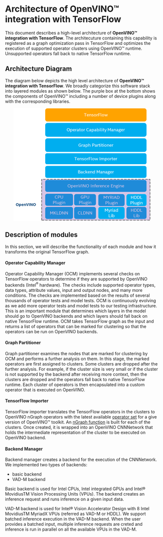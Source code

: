 # Architecture of **OpenVINO™ integration with TensorFlow**

This document describes a high-level architecture of **OpenVINO™ integration with TensorFlow**. The architecuture containing this capability is registered as a graph optimization pass in TensorFlow and optimizes the execution of supported operator clusters using OpenVINO™ runtime. Unsupported operators fall back to native TensorFlow runtime.

## Architecture Diagram

The diagram below depicts the high level architecture of **OpenVINO™ integration with TensorFlow**. We broadly categorize this software stack into layered modules as shown below. The purple box at the bottom shows the components of OpenVINO™ including a number of device plugins along with the corresponding libraries.

<p align="center">
  <img src="../images/openvino_tensorflow_architecture.png" width="450">
</p>

## Description of modules

In this section, we will describe the functionality of each module and how it transforms the original TensorFlow graph.

#### Operator Capability Manager

Operator Capability Manager (OCM) implements several checks on TensorFlow operators to determine if they are supported by OpenVINO backends (Intel<sup>®</sup> hardware). The checks include supported operator types, data types, attribute values, input and output nodes, and many more conditions. The checks are implemented based on the results of several thousands of operator tests and model tests. OCM is continuously evolving as we add more operator tests and model tests to our testing infrastructure. This is an important module that determines which layers in the model should go to OpenVINO backends and which layers should fall back on native TensorFlow runtime. OCM takes TensorFlow graph as the input and returns a list of operators that can be marked for clustering so that the operators can be run on OpenVINO backends.

#### Graph Partitioner

Graph partitioner examines the nodes that are marked for clustering by OCM and performs a further analysis on them. In this stage, the marked operators are first assigned to clusters. Some clusters are dropped after the further analysis. For example, if the cluster size is very small or if the cluster is not supported by the backend after receiving more context, then the clusters are dropped and the operators fall back to native TensorFlow runtime. Each cluster of operators is then encapsulated into a custom operator that is executed on OpenVINO.

#### TensorFlow Importer

TensorFlow importer translates the TensorFlow operators in the clusters to OpenVINO nGraph operators with the latest available [operator set](https://docs.openvinotoolkit.org/latest/openvino_docs_ops_opset.html) for a give version of OpenVINO™ toolkit. An [nGraph function](https://docs.openvinotoolkit.org/latest/openvino_docs_nGraph_DG_build_function.html) is built for each of the clusters. Once created, it is wrapped into an OpenVINO CNNNetwork that holds the intermediate representation of the cluster to be executed on OpenVINO backend.

#### Backend Manager

Backend manager creates a backend for the execution of the CNNNetwork. We implemented two types of backends:

* basic backend 
* VAD-M backend 
 
Basic backend is used for Intel CPUs, Intel integrated GPUs and Intel® MovidiusTM Vision Processing Units (VPUs). The backend creates an inference request and runs inference on a given input data. 

VAD-M backend is used for Intel® Vision Accelerator Design with 8 Intel MovidiusTM MyriadX VPUs (referred as VAD-M or HDDL). We support batched inference execution in the VAD-M backend. When the user provides a batched input, multiple inference requests are creted and inference is run in parallel on all the available VPUs in the VAD-M.
